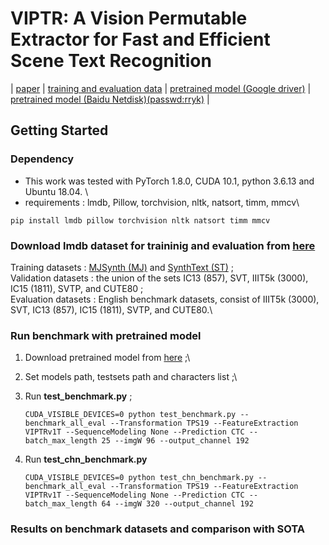 # VIPTR: A Vision Permutable Extractor for Fast and Efficient Scene Text Recognition

| [paper](https://arxiv.org/abs/1904.01906) | [training and evaluation data](https://github.com/clovaai/deep-text-recognition-benchmark#download-lmdb-dataset-for-traininig-and-evaluation-from-here) | [pretrained model (Google driver)](https://www.dropbox.com/sh/j3xmli4di1zuv3s/AAArdcPgz7UFxIHUuKNOeKv_a?dl=0) | [pretrained model (Baidu Netdisk)(passwd:rryk)](https://pan.baidu.com/s/1KSNLv4EY3zFWHpBYlpFCBQ) |

## Getting Started

### Dependency

- This work was tested with PyTorch 1.8.0, CUDA 10.1, python 3.6.13 and Ubuntu 18.04. \
- requirements : lmdb, Pillow, torchvision, nltk, natsort, timm, mmcv\

```
pip install lmdb pillow torchvision nltk natsort timm mmcv
```

### Download lmdb dataset for traininig and evaluation from [here](https://www.dropbox.com/sh/i39abvnefllx2si/AAAbAYRvxzRp3cIE5HzqUw3ra?dl=0)

Training datasets : [MJSynth (MJ)](http://www.robots.ox.ac.uk/~vgg/data/text/) and [SynthText (ST)](http://www.robots.ox.ac.uk/~vgg/data/scenetext/) ;\
Validation datasets : the union of the sets IC13 (857), SVT, IIIT5k (3000), IC15 (1811), SVTP, and CUTE80 ;\
Evaluation datasets : English benchmark datasets, consist of IIIT5k (3000), SVT, IC13 (857), IC15 (1811), SVTP, and CUTE80.\

### Run benchmark with pretrained model

1. Download pretrained model from [here](https://drive.google.com/drive/folders/15WPsuPJDCzhp2SvYZLRj8mAlT3zmoAMW) ;\

2. Set models path, testsets path and characters  list ;\

3. Run **test_benchmark.py** ;

   ```
   CUDA_VISIBLE_DEVICES=0 python test_benchmark.py --benchmark_all_eval --Transformation TPS19 --FeatureExtraction VIPTRv1T --SequenceModeling None --Prediction CTC --batch_max_length 25 --imgW 96 --output_channel 192
   ```

4. Run **test_chn_benchmark.py**

   ```
   CUDA_VISIBLE_DEVICES=0 python test_chn_benchmark.py --benchmark_all_eval --Transformation TPS19 --FeatureExtraction VIPTRv1T --SequenceModeling None --Prediction CTC --batch_max_length 64 --imgW 320 --output_channel 192
   ```

### Results on benchmark datasets and comparison with SOTA

